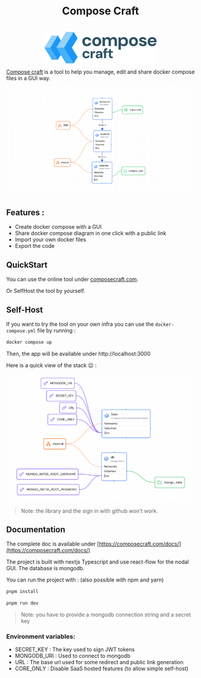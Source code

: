 <div style="display: flex; justify-content: center; flex-direction: column;gap:20px; align-items: center">
    <h1>Compose Craft</h1>
    <img src="./assets/logo_mark.jpg" width="300px">
</div>

[Compose craft](https://composecraft.com) is a tool to help you manage, edit and share docker compose files in a GUI way.

<img src="./assets/demo-img.png">

## Features :

- Create docker compose with a GUI
- Share docker compose diagram in one click with a public link
- Import your own docker files
- Export the code

## QuickStart

You can use the online tool under [composecraft.com](https://composecraft.com).

Or SelfHost the tool by yourself.

## Self-Host

If you want to try the tool on your own infra you can use the `docker-compose.yml` file by running :

```bash
docker compose up
```
 Then, the app will be available under http://localhost:3000

Here is a quick view of the stack 😉 : 

![](./assets/composecraftcompose.png)

> Note: the library and the sign in with github won't work.

## Documentation

The complete doc is available under [https://composecraft.com/docs/](https://composecraft.com/docs/)

The project is built with nextjs Typescript and use react-flow for the nodal GUI.
The database is mongodb.

You can run the project with : (also possible with npm and yarn)

```bash
pnpm install
```

```bash
pnpm run dev
```

> Note: you have to provide a mongodb connection string and a secret key

### Environment variables:

- SECRET_KEY : The key used to sign JWT tokens
- MONGODB_URI : Used to connect to mongodb
- URL : The base url used for some redirect and public link generation
- CORE_ONLY : Disable SaaS hosted features (to allow simple self-host)


